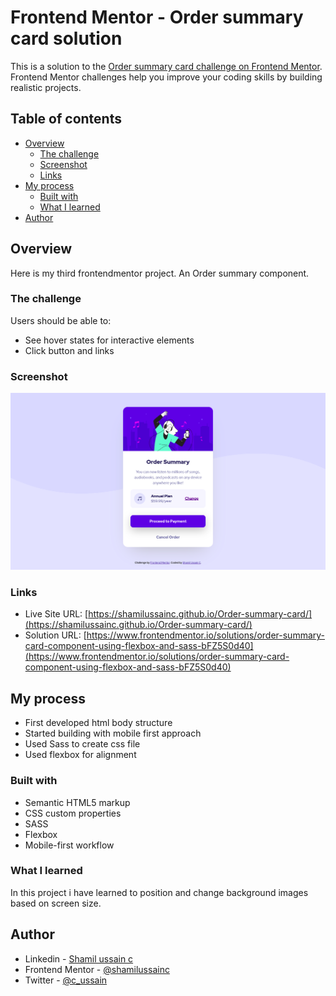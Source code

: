 # Frontend Mentor - Order summary card solution

This is a solution to the [Order summary card challenge on Frontend Mentor](https://www.frontendmentor.io/challenges/order-summary-component-QlPmajDUj). Frontend Mentor challenges help you improve your coding skills by building realistic projects.

## Table of contents

- [Overview](#overview)
  - [The challenge](#the-challenge)
  - [Screenshot](#screenshot)
  - [Links](#links)
- [My process](#my-process)
  - [Built with](#built-with)
  - [What I learned](#what-i-learned)
- [Author](#author)


## Overview
Here is my third frontendmentor project. An Order summary component.

### The challenge

Users should be able to:

- See hover states for interactive elements
- Click button and links

### Screenshot

![](./screenshot.png)


### Links

- Live Site URL: [https://shamilussainc.github.io/Order-summary-card/](https://shamilussainc.github.io/Order-summary-card/)
- Solution URL: [https://www.frontendmentor.io/solutions/order-summary-card-component-using-flexbox-and-sass-bFZ5S0d40](https://www.frontendmentor.io/solutions/order-summary-card-component-using-flexbox-and-sass-bFZ5S0d40)

## My process

- First developed html body structure
- Started building with mobile first approach
- Used Sass to create css file
- Used flexbox for alignment


### Built with

- Semantic HTML5 markup
- CSS custom properties
- SASS
- Flexbox
- Mobile-first workflow


### What I learned

In this project i have learned to position and change background images based on screen size.


## Author

- Linkedin - [Shamil ussain c](https://www.linkedin.com/in/shamil-ussain-c-893282187/)
- Frontend Mentor - [@shamilussainc](https://www.frontendmentor.io/profile/shamilussainc)
- Twitter - [@c_ussain](https://twitter.com/c_ussain)
